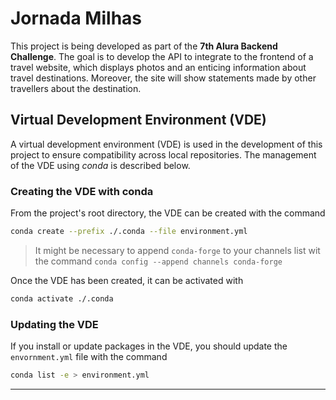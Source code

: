 # Jornada Milhas

This project is being developed as part of the **7th Alura Backend Challenge**.
The goal is to develop the API to integrate to the frontend of a travel website,
which displays photos and an enticing information about travel destinations.
Moreover, the site will show statements made by other travellers about the
destination.

## Virtual Development Environment (VDE)

A virtual development environment (VDE) is used in the development of this project to ensure compatibility across local repositories.
The management of the VDE using _conda_ is described below.

### Creating the VDE with conda

From the project's root directory, the VDE can be created with the command

```sh
conda create --prefix ./.conda --file environment.yml
```

> It might be necessary to append `conda-forge` to your channels list
> wit the command `conda config --append channels conda-forge`

Once the VDE has been created, it can be activated with

```sh
conda activate ./.conda
```

### Updating the VDE

If you install or update packages in the VDE, you should update the `envornment.yml` file with the command

```sh
conda list -e > environment.yml
```

---
